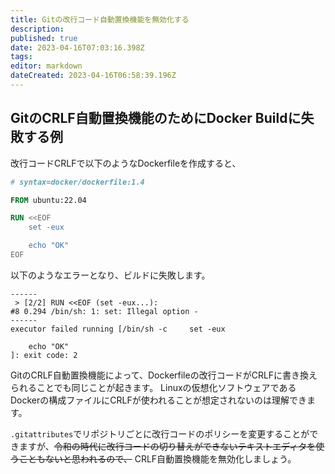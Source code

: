 ```yaml
---
title: Gitの改行コード自動置換機能を無効化する
description: 
published: true
date: 2023-04-16T07:03:16.398Z
tags: 
editor: markdown
dateCreated: 2023-04-16T06:58:39.196Z
---
```



## GitのCRLF自動置換機能のためにDocker Buildに失敗する例

改行コードCRLFで以下のようなDockerfileを作成すると、

```dockerfile
# syntax=docker/dockerfile:1.4

FROM ubuntu:22.04

RUN <<EOF
    set -eux

    echo "OK"
EOF
```

以下のようなエラーとなり、ビルドに失敗します。

```
------
 > [2/2] RUN <<EOF (set -eux...):
#8 0.294 /bin/sh: 1: set: Illegal option -
------
executor failed running [/bin/sh -c     set -eux

    echo "OK"
]: exit code: 2
```

GitのCRLF自動置換機能によって、Dockerfileの改行コードがCRLFに書き換えられることでも同じことが起きます。
Linuxの仮想化ソフトウェアであるDockerの構成ファイルにCRLFが使われることが想定されないのは理解できます。

`.gitattributes`でリポジトリごとに改行コードのポリシーを変更することができますが、~~令和の時代に改行コードの切り替えができないテキストエディタを使うこともないと思われるので、~~ CRLF自動置換機能を無効化しましょう。
